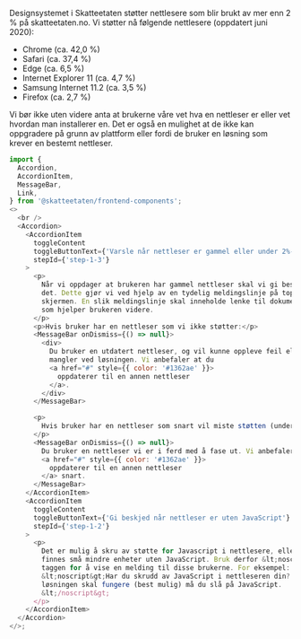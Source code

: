 Designsystemet i Skatteetaten støtter nettlesere som blir brukt av mer enn 2 % på skatteetaten.no. Vi støtter nå følgende nettlesere (oppdatert juni 2020):

- Chrome (ca. 42,0 %)
- Safari (ca. 37,4 %)
- Edge (ca. 6,5 %)
- Internet Explorer 11 (ca. 4,7 %)
- Samsung Internet 11.2 (ca. 3,5 %)
- Firefox (ca. 2,7 %)

Vi bør ikke uten videre anta at brukerne våre vet hva en nettleser er eller vet hvordan man installerer en. Det er også en mulighet at de ikke kan oppgradere på grunn av plattform eller fordi de bruker en løsning som krever en bestemt nettleser.

```js noeditor
import {
  Accordion,
  AccordionItem,
  MessageBar,
  Link,
} from '@skatteetaten/frontend-components';
<>
  <br />
  <Accordion>
    <AccordionItem
      toggleContent
      toggleButtonText={'Varsle når nettleser er gammel eller under 2%-grensen'}
      stepId={'step-1-3'}
    >
      <p>
        Når vi oppdager at brukeren har gammel nettleser skal vi gi beskjed om
        det. Dette gjør vi ved hjelp av en tydelig meldingslinje på toppen av
        skjermen. En slik meldingslinje skal inneholde lenke til dokumentasjon
        som hjelper brukeren videre.
      </p>
      <p>Hvis bruker har en nettleser som vi ikke støtter:</p>
      <MessageBar onDismiss={() => null}>
        <div>
          Du bruker en utdatert nettleser, og vil kunne oppleve feil eller
          mangler ved løsningen. Vi anbefaler at du
          <a href="#" style={{ color: '#1362ae' }}>
            oppdaterer til en annen nettleser
          </a>.
        </div>
      </MessageBar>

      <p>
        Hvis bruker har en nettleser som snart vil miste støtten (under 3 %):
      </p>
      <MessageBar onDismiss={() => null}>
        Du bruker en nettleser vi er i ferd med å fase ut. Vi anbefaler at du
        <a href="#" style={{ color: '#1362ae' }}>
          oppdaterer til en annen nettleser
        </a> snart.
      </MessageBar>
    </AccordionItem>
    <AccordionItem
      toggleContent
      toggleButtonText={'Gi beskjed når nettleser er uten JavaScript'}
      stepId={'step-1-2'}
    >
      <p>
        Det er mulig å skru av støtte for Javascript i nettlesere, eller det kan
        finnes små mindre enheter uten JavaScript. Bruk derfor &lt;noscript&gt;
        taggen for å vise en melding til disse brukerne. For eksempel:
        &lt;noscript&gt;Har du skrudd av JavaScript i nettleseren din? For at
        løsningen skal fungere (best mulig) må du slå på JavaScript.
        &lt;/noscript&gt;
      </p>
    </AccordionItem>
  </Accordion>
</>;
```
